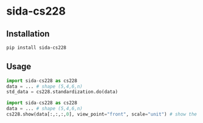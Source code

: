 # sida-cs228

## Installation

```bash
pip install sida-cs228
```

## Usage

```python
import sida-cs228 as cs228
data = ... # shape (5,4,6,n)
std_data = cs228.standardization.do(data)
```

```python
import sida-cs228 as cs228
data = ... # shape (5,4,6,n)
cs228.show(data[:,:,:,0], view_point="front", scale="unit") # show the first hand
```
